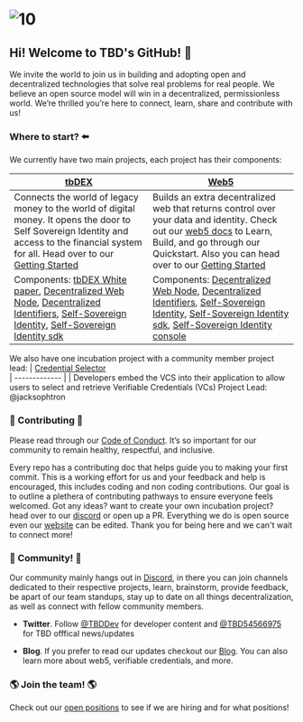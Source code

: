 # ![10](https://user-images.githubusercontent.com/55366651/233211947-d8e99a12-8e8b-4044-a10c-4460d6a52ca9.png)

## Hi! Welcome to TBD's GitHub! 👋

We invite the world to join us in building and adopting open and decentralized technologies that solve real problems for real people. We believe an open source model will win in a decentralized, permissionless world. We’re thrilled you’re here to connect, learn, share and contribute with us!

 ### Where to start? ⬅️

We currently have two main projects, each project has their components: 

| [tbDEX](https://developer.tbd.website/projects/tbdex)  | [Web5](https://developer.tbd.website/projects/web5) |
| ------------- | ------------- |
| Connects the world of legacy money to the world of digital money. It opens the door to Self Sovereign Identity and access to the financial system for all. Head over to our [Getting Started](https://github.com/TBD54566975/collaboration/blob/main/projects/GETTING_STARTED_TBDEX.md) | Builds an extra decentralized web that returns control over your data and identity. Check out our [web5 docs](https://developer.tbd.website/docs/web5/) to Learn, Build, and go through our Quickstart. Also you can head over to our [Getting Started](https://github.com/TBD54566975/collaboration/blob/main/projects/GETTING_STARTED_WEB5.md) |
Components: [tbDEX White paper](https://tbdex.io/whitepaper.pdf), [Decentralized Web Node](https://github.com/TBD54566975/dwn-sdk-js#readme), [Decentralized Identifiers](https://w3c.github.io/did-core/), [Self-Sovereign Identity](https://github.com/TBD54566975/ssi-service#readme), [Self-Sovereign Identity sdk](https://github.com/TBD54566975/ssi-sdk/blob/main/README.md) | Components: [Decentralized Web Node](https://github.com/TBD54566975/dwn-sdk-js#readme), [Decentralized Identifiers](https://w3c.github.io/did-core/), [Self-Sovereign Identity](https://github.com/TBD54566975/ssi-service#readme), [Self-Sovereign Identity sdk](https://github.com/TBD54566975/ssi-sdk/blob/main/README.md), [Self-Sovereign Identity console](https://github.com/TBD54566975/ssi-admin-ui/blob/main/README.md) |

We also have one incubation project with a community member project lead:
| [Credential Selector](https://github.com/TBD54566975/incubation-verifiable-credential-selector)  
| ------------- |
| Developers embed the VCS into their application to allow users to select and retrieve Verifiable Credentials (VCs) Project Lead: @jacksophtron  

### 🤝 Contributing 🤝
Please read through our [Code of Conduct](https://github.com/TBD54566975/tbd-project-template/blob/main/CODE_OF_CONDUCT.md). It’s so important for our community to remain healthy, respectful, and inclusive. 

Every repo has a contributing doc that helps guide you to making your first commit. This is a working effort for us and your feedback and help is encouraged, this includes coding and non coding contributions. Our goal is to outline a plethera of contributing pathways to ensure everyone feels welcomed. Got any ideas? want to create your own incubation project? head over to our [discord](https://discord.gg/tbd) or open up a PR. Everything we do is open source even our [website](https://developer.tbd.website/) can be edited. Thank you for being here and we can't wait to connect more!  

### 💬 Community! 💬

Our community mainly hangs out in [Discord](https://discord.gg/tbd), in there you can join channels dedicated to their respective projects, learn, brainstorm, provide feedback, be apart of our team standups, stay up to date on all things decentralization, as well as connect with fellow community members. 


* **Twitter**. Follow [@TBDDev](https://twitter.com/TBDDev) for developer content and [@TBD54566975](https://twitter.com/tbd54566975?lang=en) for TBD offfical news/updates 

* **Blog**. If you prefer to read our updates checkout our [Blog](https://developer.tbd.website/blog). You can also learn more about web5, verifiable credentials, and more.  

### 🌎 Join the team! 🌎

Check out our [open positions](https://www.tbd.website/careers) to see if we are hiring and for what positions!
